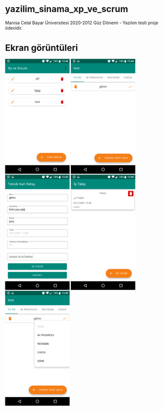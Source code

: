 # yazilim_sinama_xp_ve_scrum
Manisa Celal Bayar Üniversitesi 2020-2012 Güz Dönemi - Yazılım testi proje ödevidir.
# Ekran görüntüleri
<img src="https://raw.githubusercontent.com/ramazanogunc/yazilim_sinama_xp_ve_scrum/main/ss/1.png" width="210"  alt="Xp ve Scrum 1"/> <img src="https://raw.githubusercontent.com/ramazanogunc/yazilim_sinama_xp_ve_scrum/main/ss/2.png" width="210" alt="Xp ve Scrum 2" /> <img src="https://raw.githubusercontent.com/ramazanogunc/yazilim_sinama_xp_ve_scrum/main/ss/3.png" width="210"  alt="Xp ve Scrum 3" /> <img src="https://raw.githubusercontent.com/ramazanogunc/yazilim_sinama_xp_ve_scrum/main/ss/4.png" width="210"  alt="Xp ve Scrum 4" /> <img src="https://raw.githubusercontent.com/ramazanogunc/yazilim_sinama_xp_ve_scrum/main/ss/5.png" width="210"  alt="Xp ve Scrum 5" />
